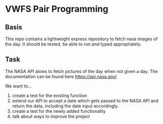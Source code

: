 # VWFS Pair Programming

## Basis

This repo contains a lightweight express repository to fetch nasa images of the day. It should be tested, be able to run and typed appropriately.

## Task

The NASA API alows to fetch pictures of the day when not given a day. The documentation can be found here https://api.nasa.gov/

We want to...

1. create a test for the existing function
2. extend our API to accept a date which gets passed to the NASA API and return the data, including the date input accordingly.
3. create a test for the newly added functionality
4. talk about ways to improve the project
